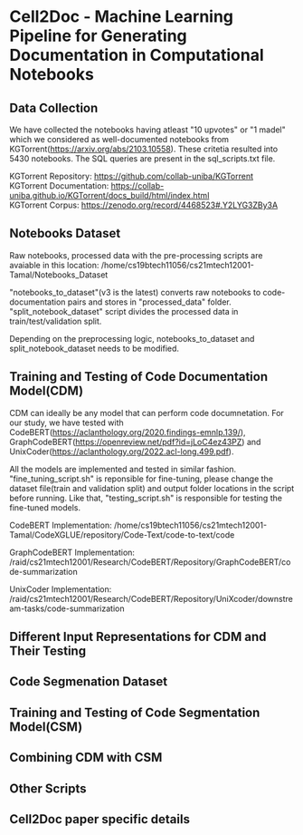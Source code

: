 # Cell2Doc - Machine Learning Pipeline for Generating Documentation in Computational Notebooks

## Data Collection

We have collected the notebooks having atleast "10 upvotes" or "1 madel" which we considered as well-documented notebooks from KGTorrent(https://arxiv.org/abs/2103.10558). These critetia resulted into 5430 notebooks. The SQL queries are present in the sql_scripts.txt file.

KGTorrent Repository: https://github.com/collab-uniba/KGTorrent
<br/>KGTorrent Documentation: https://collab-uniba.github.io/KGTorrent/docs_build/html/index.html
<br/>KGTorrent Corpus: https://zenodo.org/record/4468523#.Y2LYG3ZBy3A

## Notebooks Dataset

Raw notebooks, processed data with the pre-processing scripts are avaiable in this location: /home/cs19btech11056/cs21mtech12001-Tamal/Notebooks_Dataset

"notebooks_to_dataset"(v3 is the latest) converts raw notebooks to code-documentation pairs and stores in "processed_data" folder. "split_notebook_dataset" script divides the processed data in train/test/validation split.

Depending on the preprocessing logic, notebooks_to_dataset and split_notebook_dataset needs to be modified.

## Training and Testing of Code Documentation Model(CDM)

CDM can ideally be any model that can perform code documnetation. For our study, we have tested with CodeBERT(https://aclanthology.org/2020.findings-emnlp.139/), GraphCodeBERT(https://openreview.net/pdf?id=jLoC4ez43PZ) and UnixCoder(https://aclanthology.org/2022.acl-long.499.pdf).

All the models are implemented and tested in similar fashion. "fine_tuning_script.sh" is reponsible for fine-tuning, please change the dataset file(train and validation split) and output folder locations in the script before running. Like that, "testing_script.sh" is responsible for testing the fine-tuned models.

CodeBERT Implementation: /home/cs19btech11056/cs21mtech12001-Tamal/CodeXGLUE/repository/Code-Text/code-to-text/code

GraphCodeBERT Implementation: /raid/cs21mtech12001/Research/CodeBERT/Repository/GraphCodeBERT/code-summarization

UnixCoder Implementation: /raid/cs21mtech12001/Research/CodeBERT/Repository/UniXcoder/downstream-tasks/code-summarization

## Different Input Representations for CDM and Their Testing

## Code Segmenation Dataset

## Training and Testing of Code Segmentation Model(CSM)

## Combining CDM with CSM

## Other Scripts

## Cell2Doc paper specific details
